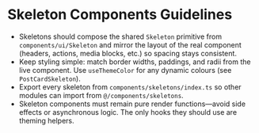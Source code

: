 # Skeleton Components Guidelines

- Skeletons should compose the shared `Skeleton` primitive from `components/ui/Skeleton` and mirror the layout of the real component (headers, actions, media blocks, etc.) so spacing stays consistent.
- Keep styling simple: match border widths, paddings, and radii from the live component. Use `useThemeColor` for any dynamic colours (see `PostCardSkeleton`).
- Export every skeleton from `components/skeletons/index.ts` so other modules can import from `@/components/skeletons`.
- Skeleton components must remain pure render functions—avoid side effects or asynchronous logic. The only hooks they should use are theming helpers.
